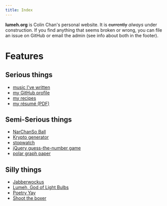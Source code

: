 ```yaml
---
title: Index
---
```


**lumeh.org** is Colin Chan's personal website.  It is ~~currently~~ *always*
under <span id=construction>construction</span>. If you find anything that seems
broken or wrong, you can file an issue on GitHub or email the admin (see info
about both in the footer).

<style>
#construction:hover {text-decoration: underline}
</style>
<script>
function increaseConstruction() {
  const construction = document.getElementById("construction");
  construction.innerHTML = '<img alt="construction" src="/image/construction.gif">';
  construction.removeEventListener("click", increaseConstruction);
}
document.getElementById("construction").addEventListener("click", increaseConstruction);
</script>

# Features

## Serious things

*   [music I've written](/music/)
*   [my GitHub profile](https://github.com/kalgynirae/)
*   [my recipes](/recipes/)
*   [my résumé (PDF)](/docs/resume-20241215.pdf)

## Semi-Serious things

*   [NarChanSo Ball](/wiki/games/narchanso-ball/)
*   [Krypto generator](/tools/krypto-generator/)
*   [stopwatch](/tools/stopwatch/)
*   [jQuery guess-the-number game](/guess/)
*   [polar graph paper](/media/polar%20graph%20paper.pdf)

## Silly things

*   [Jabberwockus](/poetry/jabberwockus/)
*   [Lumeh, God of Light Bulbs](/poetry/lumeh-god-of-light-bulbs/)
*   [Poetry Yay](/poetry/poetry-yay/)
*   [Shoot the boxer](/boxer/)

